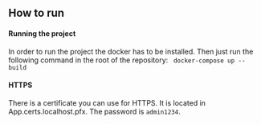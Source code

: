 How to run
----------

#### Running the project
In order to run the project the docker has to be installed.
Then just run the following command in the root of the repository:
``` docker-compose up --build```

#### HTTPS
There is a certificate you can use for HTTPS. It is located in App.certs.localhost.pfx. The password is `admin1234`.

